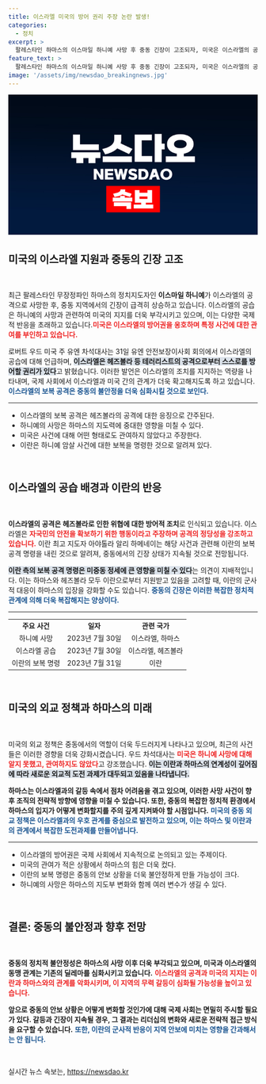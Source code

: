 ```yaml
---
title: 이스라엘 미국의 방어 권리 주장 논란 발생!
categories:
  - 정치
excerpt: >
  팔레스타인 하마스의 이스마일 하니예 사망 후 중동 긴장이 고조되자, 미국은 이스라엘의 공습에 관여하지 않았다고 밝혔습니다. 로버트 우드 차석대사는 하니예 사망에 대한 정보도 없다고 강조하며 이란의 행동을 경고했습니다.
feature_text: >
  팔레스타인 하마스의 이스마일 하니예 사망 후 중동 긴장이 고조되자, 미국은 이스라엘의 공습에 관여하지 않았다고 밝혔습니다. 로버트 우드 차석대사는 하니예 사망에 대한 정보도 없다고 강조하며 이란의 행동을 경고했습니다.
image: '/assets/img/newsdao_breakingnews.jpg'
---
```


<p><img src="/assets/img/newsdao_breakingnews.jpg" alt="ranknews 속보" /></p>

<h2 data-ke-size="size26">미국의 이스라엘 지원과 중동의 긴장 고조</h2>

<p data-ke-size="size16">&nbsp;</p>

<p data-ke-size="size16">최근 팔레스타인 무장정파인 하마스의 정치지도자인 <b>이스마일 하니예</b>가 이스라엘의 공격으로 사망한 후, 중동 지역에서의 긴장이 급격히 상승하고 있습니다. 이스라엘의 공습은 하니예의 사망과 관련하여 미국의 지지를 더욱 부각시키고 있으며, 이는 다양한 국제적 반응을 초래하고 있습니다.<b><span style="color: #ee2323;">미국은 이스라엘의 방어권을 옹호하며 특정 사건에 대한 관여를 부인하고 있습니다.</span></b></p>

<p data-ke-size="size16">로버트 우드 미국 주 유엔 차석대사는 31일 유엔 안전보장이사회 회의에서 이스라엘의 공습에 대해 언급하며, <b><span style="background-color: #21538527;">이스라엘은 헤즈볼라 등 테러리스트의 공격으로부터 스스로를 방어할 권리가 있다</span></b>고 밝혔습니다. 이러한 발언은 이스라엘의 조치를 지지하는 역량을 나타내며, 국제 사회에서 이스라엘과 미국 간의 관계가 더욱 확고해지도록 하고 있습니다. <b><span style="color: #1a5490;">이스라엘의 보복 공격은 중동의 불안정을 더욱 심화시킬 것으로 보인다.</span></b></p>

<hr>

<ul>
<li>이스라엘의 보복 공격은 헤즈볼라의 공격에 대한 응징으로 간주된다.</li>
<li>하니예의 사망은 하마스의 지도력에 중대한 영향을 미칠 수 있다.</li>
<li>미국은 사건에 대해 어떤 형태로도 관여하지 않았다고 주장한다.</li>
<li>이란은 하니예 암살 사건에 대한 보복을 명령한 것으로 알려져 있다.</li>
</ul>

<p data-ke-size="size16">&nbsp;</p>

<h2 data-ke-size="size26">이스라엘의 공습 배경과 이란의 반응</h2>

<p data-ke-size="size16">&nbsp;</p>

<p data-ke-size="size16"><b>이스라엘의 공격은 헤즈볼라로 인한 위협에 대한 방어적 조치</b>로 인식되고 있습니다. 이스라엘은 <b><span style="color: #ee2323;">자국민의 안전을 확보하기 위한 행동이라고 주장하며 공격의 정당성을 강조하고 있습니다.</span></b> 이란 최고 지도자 아야톨라 알리 하메네이는 해당 사건과 관련해 이란의 보복 공격 명령을 내린 것으로 알려져, 중동에서의 긴장 상태가 지속될 것으로 전망됩니다.</p>

<p data-ke-size="size16"><b><span style="background-color: #21538527;">이란 측의 보복 공격 명령은 미중동 정세에 큰 영향을 미칠 수 있다</span></b>는 의견이 지배적입니다. 이는 하마스와 헤즈볼라 모두 이란으로부터 지원받고 있음을 고려할 때, 이란의 군사적 대응이 하마스의 입장을 강화할 수도 있습니다. <b><span style="color: #1a5490;">중동의 긴장은 이러한 복잡한 정치적 관계에 의해 더욱 복잡해지는 양상이다.</span></b></p>

<hr>

<table style="width: 100%;">
<tr>
<td style="text-align: center; height: 17px;"><b>주요 사건</b></td>
<td style="text-align: center; height: 17px;"><b>일자</b></td>
<td style="text-align: center; height: 17px;"><b>관련 국가</b></td>
</tr>
<tr>
<td style="text-align: center; height: 17px;">하니예 사망</td>
<td style="text-align: center; height: 17px;">2023년 7월 30일</td>
<td style="text-align: center; height: 17px;">이스라엘, 하마스</td>
</tr>
<tr>
<td style="text-align: center; height: 17px;">이스라엘 공습</td>
<td style="text-align: center; height: 17px;">2023년 7월 30일</td>
<td style="text-align: center; height: 17px;">이스라엘, 헤즈볼라</td>
</tr>
<tr>
<td style="text-align: center; height: 17px;">이란의 보복 명령</td>
<td style="text-align: center; height: 17px;">2023년 7월 31일</td>
<td style="text-align: center; height: 17px;">이란</td>
</tr>
</table>

<p data-ke-size="size16">&nbsp;</p>

<h2 data-ke-size="size26">미국의 외교 정책과 하마스의 미래</h2>

<p data-ke-size="size16">&nbsp;</p>

<p data-ke-size="size16">미국의 외교 정책은 중동에서의 역할이 더욱 두드러지게 나타나고 있으며, 최근의 사건들은 이러한 경향을 더욱 강화시켰습니다. 우드 차석대사는 <b><span style="color: #ee2323;">미국은 하니예 사망에 대해 알지 못했고, 관여하지도 않았다</span></b>고 강조했습니다. <b><span style="background-color: #21538527;">이는 이란과 하마스의 연계성이 깊어짐에 따라 새로운 외교적 도전 과제가 대두되고 있음을 나타냅니다.</span></b></p>

<p data-ke-size="size16"><b>하마스는 이스라엘과의 갈등 속에서 점차 어려움을 겪고 있으며, 이러한 사망 사건이 향후 조직의 전략적 방향에 영향을 미칠 수 있습니다. 또한, 중동의 복잡한 정치적 환경에서 하마스의 입지가 어떻게 변화할지를 주의 깊게 지켜봐야 할 시점입니다.</b> <b><span style="color: #1a5490;">미국의 중동 외교 정책은 이스라엘과의 우호 관계를 중심으로 발전하고 있으며, 이는 하마스 및 이란과의 관계에서 복잡한 도전과제를 만들어냅니다.</span></b></p>

<hr>

<ul>
<li>이스라엘의 방어권은 국제 사회에서 지속적으로 논의되고 있는 주제이다.</li>
<li>미국의 관여가 적은 상황에서 하마스의 힘은 더욱 컸다.</li>
<li>이란의 보복 명령은 중동의 안보 상황을 더욱 불안정하게 만들 가능성이 크다.</li>
<li>하니예의 사망은 하마스의 지도부 변화와 함께 여러 변수가 생길 수 있다.</li>
</ul>

<p data-ke-size="size16">&nbsp;</p>

<h2 data-ke-size="size26">결론: 중동의 불안정과 향후 전망</h2>

<p data-ke-size="size16">&nbsp;</p>

<p data-ke-size="size16"><b>중동의 정치적 불안정성은 하마스의 사망 이후 더욱 부각되고 있으며, 미국과 이스라엘의 동맹 관계는 기존의 딜레마를 심화시키고 있습니다.</b> <b><span style="color: #ee2323;">이스라엘의 공격과 미국의 지지는 이란과 하마스와의 관계를 악화시키며, 이 지역의 무력 갈등이 심화될 가능성을 높이고 있습니다.</span></b></p>

<p data-ke-size="size16"><b>앞으로 중동의 안보 상황은 어떻게 변화할 것인가에 대해 국제 사회는 면밀히 주시할 필요가 있다. 갈등과 긴장이 지속될 경우, 그 결과는 리더십의 변화와 새로운 전략적 접근 방식을 요구할 수 있습니다.</b> <b><span style="color: #1a5490;">또한, 이란의 군사적 반응이 지역 안보에 미치는 영향을 간과해서는 안 됩니다.</span></b></p>

<p data-ke-size="size16">&nbsp;</p>
실시간 뉴스 속보는, <a href="https://newsdao.kr" rel="dofollow">https://newsdao.kr</a>


